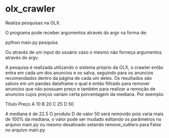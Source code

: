 # olx_crawler
Realiza pesquisas na OLX.

O programa pode receber argumentos através do argv na forma de:

python main.py pesquisa

Ou através de um input do usuário caso o mesmo não forneça argumentos através do argv.

A pesquisa é realizada utilizando o sistema próprio da OLX, o crawler então entra em cada um dos anuncios e os salva, seguindo para os anuncios recomendados dentro da página de cada um deles. Os resultados são salvos em um pandas dataframe o qual é então filtrado para remover anuncios que não possuam preço e também para realizar a remoção de anuncios cujos preços variam certa porcentagem da mediana. Por exemplo:

Título  Preço
A       10
B       20
C       25
D       50

A mediana é de 22.5
O produto D de valor 50 será removido pois varia mais de 100% da mediana, o valor pode ser mudado editando os parâmetros no arquivo main.py ou mesmo desativado setando remove_outliers para False no arquivo main.py

